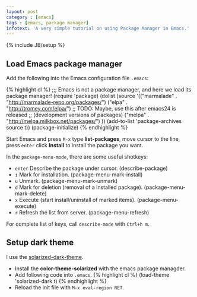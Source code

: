 ```yaml
---
layout: post
category : [emacs]
tags : [emacs, package manager]
infotext: 'A very simple tutorial on using Package Manager in Emacs.'
---
```

{% include JB/setup %}

## Load Emacs package manager

Add the following into the Emacs configuration file `.emacs`:

{% highlight cl %}
;;; Emacs is not a package manager, and here we load its package manager!
(require 'package)
(dolist (source '(("marmalade" . "http://marmalade-repo.org/packages/")
                  ("elpa" . "http://tromey.com/elpa/")
                  ;; TODO: Maybe, use this after emacs24 is released
                  ;; (development versions of packages)
                  ("melpa" . "http://melpa.milkbox.net/packages/")
                  ))
    (add-to-list 'package-archives source t))
(package-initialize)
{% endhighlight %}

Start Emacs and press `M-x` type **list-packages**, move cursor to the line, press `enter` click **Install** to install 
the package you want.

<!-- more -->

In the `package-menu-mode`, there are some useful shotkeys:

-   `enter` Describe the package under cursor. (describe-package)
-   `i` Mark for installation. (package-menu-mark-install)
-   `u` Unmark. (package-menu-mark-unmark)
-   `d` Mark for deletion (removal of a installed package). (package-menu-mark-delete)
-   `x` Execute (start install/uninstall of marked items). (package-menu-execute)
-   `r` Refresh the list from server. (package-menu-refresh)

For complete list of keys, call `describe-mode` with `Ctrl+h m`.

## Setup dark theme

I use the [solarized-dark-theme](https://github.com/sellout/emacs-color-theme-solarized).

*   Install the **color-theme-solarized** with the emacs package managder.
*   Add following code into `.emacs`.
{% highlight cl %}
(load-theme 'solarized-dark t)
{% endhighlight %}
*   Reload the init file with `M-x eval-region RET`.